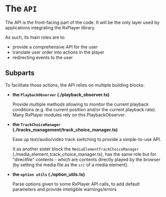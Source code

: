 # The `API`

The API is the front-facing part of the code. It will be the only layer used by
applications integrating the RxPlayer library.

As such, its main roles are to:

- provide a comprehensive API for the user
- translate user order into actions in the player
- redirecting events to the user

## Subparts

To facilitate those actions, the API relies on multiple building blocks:

- **the `PlaybackObserver` (./playback_observer.ts)**

  Provide multiple methods allowing to monitor the current playback conditions (e.g. the
  current position and/or the current playback rate). Many RxPlayer modules rely on this
  PlaybackObserver.

- **the `TrackChoiceManager` (./tracks_management/track_choice_manager.ts)**

  Ease up text/audio/video track switching to provide a simple-to-use API.

  It as another sister block the `MediaElementTrackChoiceManager`
  (./media_element_track_choice_manager.ts), has the same role but for "directfile"
  contents - which are contents directly played by the browser (by setting the media file
  as the `src` of a media element).

- **the `option utils` (./option_utils.ts)**

  Parse options given to some RxPlayer API calls, to add default parameters and provide
  inteligible warnings/errors
